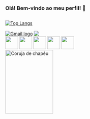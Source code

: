 ### Olá! Bem-vindo ao meu perfil! 🦉

##

[![Top Langs](https://github-readme-stats.vercel.app/api/top-langs/?username=GabrielCesconetto&layout=compact&theme=dark)](https://github.com/anuraghazra/github-readme-stats)

<div style="display: inline-block">
  <a href="mailto:gabrielcesconettogc@gmail.com" style="margin-top: 20px;"><img align="center" src="https://img.shields.io/badge/Gmail-D14836?style=for-the-badge&logo=gmail&logoColor=white" alt="Gmail logo"></a>
  <a href="https://www.linkedin.com/in/jo%C3%A3o-gabriel-cesconetto-439414205/" style="margin-top: 20px;"><img align="center" src="https://img.shields.io/badge/LinkedIn-0077B5?style=for-the-badge&logo=linkedin&logoColor=white"></a>
</div>
<br>
<div style="display: inline-block">
  <img src="https://img.icons8.com/color/48/000000/html-5--v1.png"/ width="40">
  <img src="https://img.icons8.com/color/48/000000/css3.png"/ width="40">
  <img src="https://img.icons8.com/color/48/000000/javascript--v1.png"/ width="40">
  <img src="https://img.icons8.com/color/48/000000/bootstrap.png"/ width="40">
  <img src="https://www.vectorlogo.zone/logos/jquery/jquery-icon.svg"/ width="40">
 </div>
<br>
<div style="display: inline-block">
  <img src="https://c.tenor.com/mQIZ9L0TIDUAAAAM/owl.gif" alt="Coruja de chapéu" width="150" height="200">
</div>
